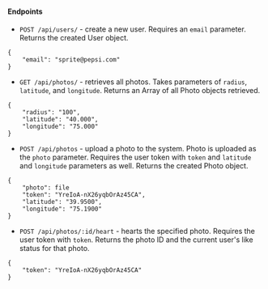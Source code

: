 #### Endpoints

* `POST /api/users/` - create a new user. Requires an `email` parameter. Returns the created User object.
```
{
	"email": "sprite@pepsi.com"
}
```
* `GET /api/photos/` - retrieves all photos. Takes parameters of `radius`, `latitude`, and `longitude`. Returns an Array of all Photo objects retrieved.
```
{
	"radius": "100",
	"latitude": "40.000",
	"longitude": "75.000"
}
```
* `POST /api/photos` - upload a photo to the system. Photo is uploaded as the `photo` parameter. Requires the user token with `token` and `latitude` and `longitude` parameters as well. Returns the created Photo object.
```
{
	"photo": file
	"token": "YreIoA-nX26yqbOrAz45CA",
	"latitude": "39.9500",
	"longitude": "75.1900"
}
```
* `POST /api/photos/:id/heart` - hearts the specified photo. Requires the user token with `token`. Returns the photo ID and the current user's like status for that photo.
```
{
	"token": "YreIoA-nX26yqbOrAz45CA"
}
```
